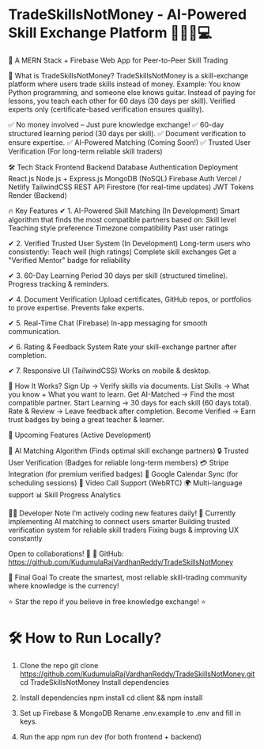 # TradeSkillsNotMoney - AI-Powered Skill Exchange Platform 🔄🤖🎸💻
🚀 A MERN Stack + Firebase Web App for Peer-to-Peer Skill Trading

📌 What is TradeSkillsNotMoney?
TradeSkillsNotMoney is a skill-exchange platform where users trade skills instead of money.
Example: You know Python programming, and someone else knows guitar.
Instead of paying for lessons, you teach each other for 60 days (30 days per skill).
Verified experts only (certificate-based verification ensures quality).

✅ No money involved – Just pure knowledge exchange!
✅ 60-day structured learning period (30 days per skill).
✅ Document verification to ensure expertise.
✅ AI-Powered Matching (Coming Soon!)
✅ Trusted User Verification (For long-term reliable skill traders)

🛠 Tech Stack
Frontend	Backend	Database	Authentication	Deployment
React.js	Node.js + Express.js	MongoDB (NoSQL)	Firebase Auth	Vercel / Netlify
TailwindCSS	REST API	Firestore (for real-time updates)	JWT Tokens	Render (Backend)

🔥 Key Features
✔ 1. AI-Powered Skill Matching (In Development)
Smart algorithm that finds the most compatible partners based on:
Skill level
Teaching style preference
Timezone compatibility
Past user ratings

✔ 2. Verified Trusted User System (In Development)
Long-term users who consistently:
Teach well (high ratings)
Complete skill exchanges
Get a "Verified Mentor" badge for reliability

✔ 3. 60-Day Learning Period
30 days per skill (structured timeline).
Progress tracking & reminders.

✔ 4. Document Verification
Upload certificates, GitHub repos, or portfolios to prove expertise.
Prevents fake experts.

✔ 5. Real-Time Chat (Firebase)
In-app messaging for smooth communication.

✔ 6. Rating & Feedback System
Rate your skill-exchange partner after completion.

✔ 7. Responsive UI (TailwindCSS)
Works on mobile & desktop.

📌 How It Works?
Sign Up → Verify skills via documents.
List Skills → What you know + What you want to learn.
Get AI-Matched → Find the most compatible partner.
Start Learning → 30 days for each skill (60 days total).
Rate & Review → Leave feedback after completion.
Become Verified → Earn trust badges by being a great teacher & learner.

🚧 Upcoming Features (Active Development)

🤖 AI Matching Algorithm (Finds optimal skill exchange partners)
🔒 Trusted User Verification (Badges for reliable long-term members)
💳 Stripe Integration (for premium verified badges)
📅 Google Calendar Sync (for scheduling sessions)
🎥 Video Call Support (WebRTC)
🌍 Multi-language support
📊 Skill Progress Analytics

👨‍💻 Developer Note
I’m actively coding new features daily! 🚀
Currently implementing AI matching to connect users smarter
Building trusted verification system for reliable skill traders
Fixing bugs & improving UX constantly

Open to collaborations! 🤝
🔗 GitHub: https://github.com/KudumulaRajVardhanReddy/TradeSkillsNotMoney

🎯 Final Goal
To create the smartest, most reliable skill-trading community where knowledge is the currency!

⭐ Star the repo if you believe in free knowledge exchange! ⭐

# 🛠 How to Run Locally?

1) Clone the repo
git clone https://github.com/KudumulaRajVardhanReddy/TradeSkillsNotMoney.git
cd TradeSkillsNotMoney
Install dependencies

2) Install dependencies
npm install
cd client && npm install

3) Set up Firebase & MongoDB
Rename .env.example to .env and fill in keys.

4) Run the app
npm run dev (for both frontend + backend)
